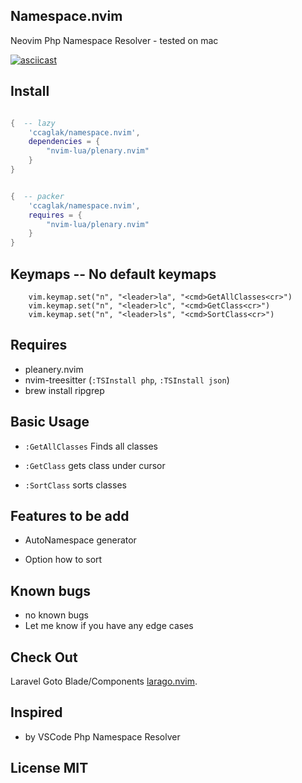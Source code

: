 ## Namespace.nvim

Neovim Php Namespace Resolver - tested on mac

[![asciicast](https://asciinema.org/a/558130.svg)](https://asciinema.org/a/558130)

## Install

```lua

{  -- lazy
    'ccaglak/namespace.nvim',
    dependencies = {
        "nvim-lua/plenary.nvim"
    }
}

```
```lua

{  -- packer
    'ccaglak/namespace.nvim',
    requires = {
        "nvim-lua/plenary.nvim"
    }
}

```

## Keymaps -- No default keymaps

```vim
    vim.keymap.set("n", "<leader>la", "<cmd>GetAllClasses<cr>")
    vim.keymap.set("n", "<leader>lc", "<cmd>GetClass<cr>")
    vim.keymap.set("n", "<leader>ls", "<cmd>SortClass<cr>")
```

## Requires

-   pleanery.nvim
-   nvim-treesitter (`:TSInstall php`, `:TSInstall json`)
-   brew install ripgrep

## Basic Usage

-   `:GetAllClasses` Finds all classes

-   `:GetClass` gets class under cursor

-   `:SortClass` sorts classes

## Features to be add

-   AutoNamespace generator

-   Option how to sort

## Known bugs
-   no known bugs
-   Let me know if you have any edge cases

## Check Out

Laravel Goto Blade/Components [larago.nvim](https://github.com/ccaglak/larago.nvim).


## Inspired

-   by VSCode Php Namespace Resolver

## License MIT
